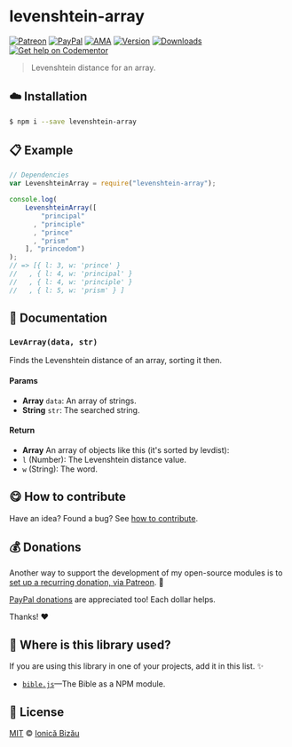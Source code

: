 
# levenshtein-array

 [![Patreon](https://img.shields.io/badge/Support%20me%20on-Patreon-%23e6461a.svg)][patreon] [![PayPal](https://img.shields.io/badge/%24-paypal-f39c12.svg)][paypal-donations] [![AMA](https://img.shields.io/badge/ask%20me-anything-1abc9c.svg)](https://github.com/IonicaBizau/ama) [![Version](https://img.shields.io/npm/v/levenshtein-array.svg)](https://www.npmjs.com/package/levenshtein-array) [![Downloads](https://img.shields.io/npm/dt/levenshtein-array.svg)](https://www.npmjs.com/package/levenshtein-array) [![Get help on Codementor](https://cdn.codementor.io/badges/get_help_github.svg)](https://www.codementor.io/johnnyb?utm_source=github&utm_medium=button&utm_term=johnnyb&utm_campaign=github)

> Levenshtein distance for an array.

## :cloud: Installation

```sh
$ npm i --save levenshtein-array
```


## :clipboard: Example



```js
// Dependencies
var LevenshteinArray = require("levenshtein-array");

console.log(
    LevenshteinArray([
        "principal"
      , "principle"
      , "prince"
      , "prism"
    ], "princedom")
);
// => [{ l: 3, w: 'prince' }
//   , { l: 4, w: 'principal' }
//   , { l: 4, w: 'principle' }
//   , { l: 5, w: 'prism' } ]
```

## :memo: Documentation


### `LevArray(data, str)`
Finds the Levenshtein distance of an array, sorting it then.

#### Params
- **Array** `data`: An array of strings.
- **String** `str`: The searched string.

#### Return
- **Array** An array of objects like this (it's sorted by levdist):
 - `l` (Number): The Levenshtein distance value.
 - `w` (String): The word.



## :yum: How to contribute
Have an idea? Found a bug? See [how to contribute][contributing].


## :moneybag: Donations

Another way to support the development of my open-source modules is
to [set up a recurring donation, via Patreon][patreon]. :rocket:

[PayPal donations][paypal-donations] are appreciated too! Each dollar helps.

Thanks! :heart:

## :dizzy: Where is this library used?
If you are using this library in one of your projects, add it in this list. :sparkles:


 - [`bible.js`](https://github.com/BibleJS/bible.js)—The Bible as a NPM module.

## :scroll: License

[MIT][license] © [Ionică Bizău][website]

[patreon]: https://www.patreon.com/ionicabizau
[paypal-donations]: https://www.paypal.com/cgi-bin/webscr?cmd=_s-xclick&hosted_button_id=RVXDDLKKLQRJW
[donate-now]: http://i.imgur.com/6cMbHOC.png

[license]: http://showalicense.com/?fullname=Ionic%C4%83%20Biz%C4%83u%20%3Cbizauionica%40gmail.com%3E%20(http%3A%2F%2Fionicabizau.net)&year=2014#license-mit
[website]: http://ionicabizau.net
[contributing]: /CONTRIBUTING.md
[docs]: /DOCUMENTATION.md
